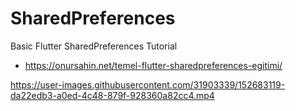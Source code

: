 # SharedPreferences 

Basic Flutter SharedPreferences Tutorial

- https://onursahin.net/temel-flutter-sharedpreferences-egitimi/




https://user-images.githubusercontent.com/31903339/152683119-da22edb3-a0ed-4c48-879f-928360a82cc4.mp4

